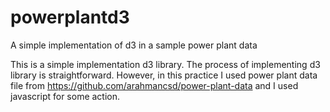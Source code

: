 # powerplantd3
A simple implementation of d3 in a sample power plant data

This is a simple implementation d3 library.
The process of implementing d3 library is straightforward.
However, in this practice I used power plant data file from https://github.com/arahmancsd/power-plant-data and I used javascript for some action. 
